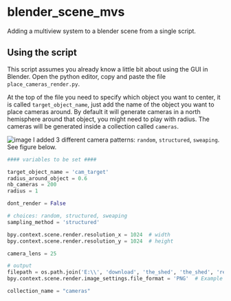# blender_scene_mvs
Adding a multiview system to a blender scene from a single script. 


## Using the script
This script assumes you already know a little bit about using the GUI in Blender. 
Open the python editor, copy and paste the file `place_cameras_render.py`. 

At the top of the file you need to specify which object you want to center, it is called `target_object_name`, just add the name of the object you want to place cameras around. 
By default it will generate cameras in a north hemisphere around that object, you might need to play with radius. The cameras will be generated inside a collection called `cameras`.

![image](https://github.com/TontonTremblay/blender_scene_mvs/assets/5629088/762813a8-092c-4b7a-90d5-0d01e3f9a0c5)
I added 3 different camera patterns: `random`, `structured`, `sweaping`. See figure below. 

```python
#### variables to be set ####

target_object_name = 'cam_target'
radius_around_object = 0.6
nb_cameras = 200
radius = 1

dont_render = False

# choices: random, structured, sweaping 
sampling_method = 'structured'

bpy.context.scene.render.resolution_x = 1024  # width
bpy.context.scene.render.resolution_y = 1024  # height

camera_lens = 25

# output
filepath = os.path.join('E:\\', 'download', 'the_shed', 'the_shed', 'renders')
bpy.context.scene.render.image_settings.file_format = 'PNG'  # Example format

collection_name = "cameras"
```
